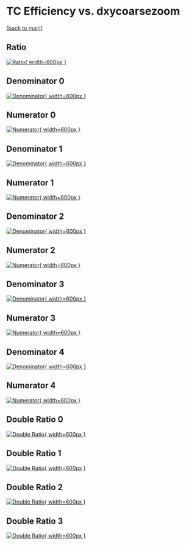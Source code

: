 # TC Efficiency vs. dxycoarsezoom

[[back to main](./)]



## Ratio

[![Ratio](../mtv/var/TC_base_13_0_eff_dxycoarsezoom.png){ width=600px }](../mtv/var/TC_base_13_0_eff_dxycoarsezoom.pdf)

## Denominator 0

[![Denominator](../mtv/den/TC_base_13_0_eff_dxycoarsezoom_den0.png){ width=600px }](../mtv/den/TC_base_13_0_eff_dxycoarsezoom_den0.pdf)

## Numerator 0

[![Numerator](../mtv/num/TC_base_13_0_eff_dxycoarsezoom_num0.png){ width=600px }](../mtv/num/TC_base_13_0_eff_dxycoarsezoom_num0.pdf)

## Denominator 1

[![Denominator](../mtv/den/TC_base_13_0_eff_dxycoarsezoom_den1.png){ width=600px }](../mtv/den/TC_base_13_0_eff_dxycoarsezoom_den1.pdf)

## Numerator 1

[![Numerator](../mtv/num/TC_base_13_0_eff_dxycoarsezoom_num1.png){ width=600px }](../mtv/num/TC_base_13_0_eff_dxycoarsezoom_num1.pdf)

## Denominator 2

[![Denominator](../mtv/den/TC_base_13_0_eff_dxycoarsezoom_den2.png){ width=600px }](../mtv/den/TC_base_13_0_eff_dxycoarsezoom_den2.pdf)

## Numerator 2

[![Numerator](../mtv/num/TC_base_13_0_eff_dxycoarsezoom_num2.png){ width=600px }](../mtv/num/TC_base_13_0_eff_dxycoarsezoom_num2.pdf)

## Denominator 3

[![Denominator](../mtv/den/TC_base_13_0_eff_dxycoarsezoom_den3.png){ width=600px }](../mtv/den/TC_base_13_0_eff_dxycoarsezoom_den3.pdf)

## Numerator 3

[![Numerator](../mtv/num/TC_base_13_0_eff_dxycoarsezoom_num3.png){ width=600px }](../mtv/num/TC_base_13_0_eff_dxycoarsezoom_num3.pdf)

## Denominator 4

[![Denominator](../mtv/den/TC_base_13_0_eff_dxycoarsezoom_den4.png){ width=600px }](../mtv/den/TC_base_13_0_eff_dxycoarsezoom_den4.pdf)

## Numerator 4

[![Numerator](../mtv/num/TC_base_13_0_eff_dxycoarsezoom_num4.png){ width=600px }](../mtv/num/TC_base_13_0_eff_dxycoarsezoom_num4.pdf)

## Double Ratio 0

[![Double Ratio](../mtv/ratio/TC_base_13_0_eff_dxycoarsezoom_ratio0.png){ width=600px }](../mtv/ratio/TC_base_13_0_eff_dxycoarsezoom_ratio0.pdf)

## Double Ratio 1

[![Double Ratio](../mtv/ratio/TC_base_13_0_eff_dxycoarsezoom_ratio1.png){ width=600px }](../mtv/ratio/TC_base_13_0_eff_dxycoarsezoom_ratio1.pdf)

## Double Ratio 2

[![Double Ratio](../mtv/ratio/TC_base_13_0_eff_dxycoarsezoom_ratio2.png){ width=600px }](../mtv/ratio/TC_base_13_0_eff_dxycoarsezoom_ratio2.pdf)

## Double Ratio 3

[![Double Ratio](../mtv/ratio/TC_base_13_0_eff_dxycoarsezoom_ratio3.png){ width=600px }](../mtv/ratio/TC_base_13_0_eff_dxycoarsezoom_ratio3.pdf)

